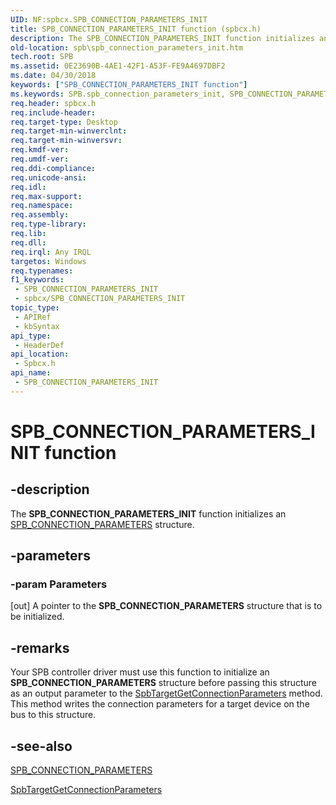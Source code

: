 ```yaml
---
UID: NF:spbcx.SPB_CONNECTION_PARAMETERS_INIT
title: SPB_CONNECTION_PARAMETERS_INIT function (spbcx.h)
description: The SPB_CONNECTION_PARAMETERS_INIT function initializes an SPB_CONNECTION_PARAMETERS structure.
old-location: spb\spb_connection_parameters_init.htm
tech.root: SPB
ms.assetid: 0E23690B-4AE1-42F1-A53F-FE9A4697DBF2
ms.date: 04/30/2018
keywords: ["SPB_CONNECTION_PARAMETERS_INIT function"]
ms.keywords: SPB.spb_connection_parameters_init, SPB_CONNECTION_PARAMETERS_INIT, SPB_CONNECTION_PARAMETERS_INIT function [Buses], spbcx/SPB_CONNECTION_PARAMETERS_INIT
req.header: spbcx.h
req.include-header: 
req.target-type: Desktop
req.target-min-winverclnt: 
req.target-min-winversvr: 
req.kmdf-ver: 
req.umdf-ver: 
req.ddi-compliance: 
req.unicode-ansi: 
req.idl: 
req.max-support: 
req.namespace: 
req.assembly: 
req.type-library: 
req.lib: 
req.dll: 
req.irql: Any IRQL
targetos: Windows
req.typenames: 
f1_keywords:
 - SPB_CONNECTION_PARAMETERS_INIT
 - spbcx/SPB_CONNECTION_PARAMETERS_INIT
topic_type:
 - APIRef
 - kbSyntax
api_type:
 - HeaderDef
api_location:
 - Spbcx.h
api_name:
 - SPB_CONNECTION_PARAMETERS_INIT
---
```


# SPB_CONNECTION_PARAMETERS_INIT function


## -description

The <b>SPB_CONNECTION_PARAMETERS_INIT</b> function initializes an  <a href="https://docs.microsoft.com/windows-hardware/drivers/ddi/spbcx/ns-spbcx-_spb_connection_parameters">SPB_CONNECTION_PARAMETERS</a> structure.

## -parameters

### -param Parameters 

[out]
A pointer to the <b>SPB_CONNECTION_PARAMETERS</b> structure that is to be initialized.

## -remarks

Your SPB controller driver must use this function to initialize an <b>SPB_CONNECTION_PARAMETERS</b> structure before passing this structure as an output parameter to the <a href="https://docs.microsoft.com/windows-hardware/drivers/ddi/spbcx/nf-spbcx-spbtargetgetconnectionparameters">SpbTargetGetConnectionParameters</a> method. This method writes the connection parameters for a target device on the bus to this structure.

## -see-also

<a href="https://docs.microsoft.com/windows-hardware/drivers/ddi/spbcx/ns-spbcx-_spb_connection_parameters">SPB_CONNECTION_PARAMETERS</a>



<a href="https://docs.microsoft.com/windows-hardware/drivers/ddi/spbcx/nf-spbcx-spbtargetgetconnectionparameters">SpbTargetGetConnectionParameters</a>

